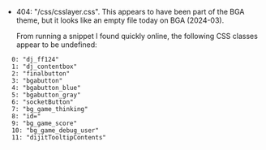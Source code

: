 - 404: "/css/csslayer.css".  This appears to have been part of the BGA
  theme, but it looks like an empty file today on BGA (2024-03).

  From running a snippet I found quickly online, the following CSS
  classes appear to be undefined:

```
  0: "dj_ff124"
  1: "dj_contentbox"
  2: "finalbutton"
  3: "bgabutton"
  4: "bgabutton_blue"
  5: "bgabutton_gray"
  6: "socketButton"
  7: "bg_game_thinking"
  8: "id="
  9: "bg_game_score"
  10: "bg_game_debug_user"
  11: "dijitTooltipContents"
```
